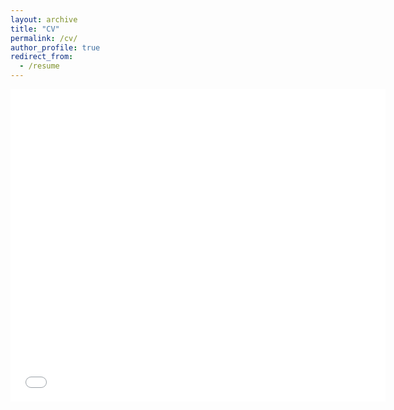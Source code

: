 ```yaml
---
layout: archive
title: "CV"
permalink: /cv/
author_profile: true
redirect_from:
  - /resume
---
```


<embed src="{{ site.baseurl }}/files/JohnD'ArcyCV.pdf" width="600" height="500" type='application/pdf'>
